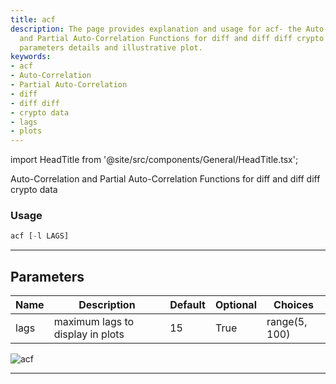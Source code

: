 ```yaml
---
title: acf
description: The page provides explanation and usage for acf- the Auto-Correlation
  and Partial Auto-Correlation Functions for diff and diff diff crypto data. It includes
  parameters details and illustrative plot.
keywords:
- acf
- Auto-Correlation
- Partial Auto-Correlation
- diff
- diff diff
- crypto data
- lags
- plots
---
```


import HeadTitle from '@site/src/components/General/HeadTitle.tsx';

<HeadTitle title="crypto/qa/acf - Reference | OpenBB Terminal Docs" />

Auto-Correlation and Partial Auto-Correlation Functions for diff and diff diff crypto data

### Usage

```python
acf [-l LAGS]
```

---

## Parameters

| Name | Description | Default | Optional | Choices |
| ---- | ----------- | ------- | -------- | ------- |
| lags | maximum lags to display in plots | 15 | True | range(5, 100) |

![acf](https://user-images.githubusercontent.com/46355364/154305242-176c3ba1-ebfc-43e7-a027-46251fb02463.png)

---
